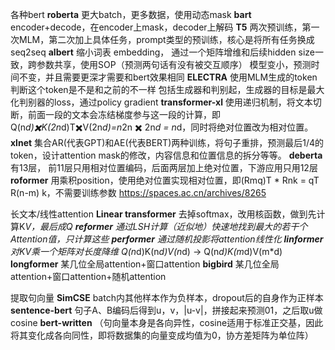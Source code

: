 各种bert
**roberta**  更大batch，更多数据，使用动态mask
**bart** encoder+decode，在encoder上mask，decoder上解码
**T5** 两次预训练，第一次MLM，第二次加上具体任务，prompt类型的预训练，核心是将所有任务换成seq2seq
**albert**  缩小词表 embedding， 通过一个矩阵增维和后续hidden size一致，跨参数共享，使用SOP（预测两句话有没有被交互顺序）  模型变小，预测时间不变，并且需要更深才需要和bert效果相同
**ELECTRA**  使用MLM生成的token判断这个token是不是和之前的不一样  包括生成器和判别起，生成器的目标是最大化判别器的loss，通过policy gradient
**transformer-xl**  使用递归机制，将文本切断，前面一段的文本会冻结梯度参与这一段的计算，即Q(n*d)✖️K(2n*d)T✖️V(2n*d)=n*2n  ✖️ 2n*d = n*d，同时将绝对位置改为相对位置。
**xlnet**  集合AR(代表GPT)和AE(代表BERT)两种训练，将句子重排，预测最后1/4的token，设计attention mask的修改，内容信息和位置信息的拆分等等。
**deberta** 有13层， 前11层只用相对位置编码，后面两层加上绝对位置，下游应用只用12层
**roformer**  用乘积position，使用绝对位置实现相对位置，即(Rmq)T  * Rnk =  qT R(n-m) k，不需要训练参数 https://spaces.ac.cn/archives/8265

长文本/线性attention
**Linear transformer**  去掉softmax，改用核函数，做到先计算K*V，最后成Q
**reformer**  通过LSH计算（近似地）快速地找到最大的若干个Attention值，只计算这些
**performer**  通过随机投影将attention线性化
**linformer** 对KV乘一个矩阵对长度降维  Q(n*d)K(n*d)V(n*d) -> Q(n*d)K(m*d)V(m*d)
**longformer**  某几位全局attention+窗口attention
**bigbird**  某几位全局attention+窗口attention+随机attention


提取句向量
**SimCSE**  batch内其他样本作为负样本，dropout后的自身作为正样本
**sentence-bert** 句子A、B编码后得到u，v，|u-v|，拼接起来预测01，之后取u做cosine
**bert-written**  （句向量本身是各向异性，cosine适用于标准正交基，因此将其变化成各向同性，即将数据集的向量变成均值为0，协方差矩阵为单位阵）



